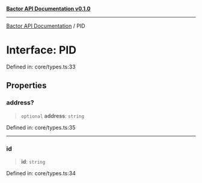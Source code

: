 [**Bactor API Documentation v0.1.0**](../README.md)

***

[Bactor API Documentation](../globals.md) / PID

# Interface: PID

Defined in: core/types.ts:33

## Properties

### address?

> `optional` **address**: `string`

Defined in: core/types.ts:35

***

### id

> **id**: `string`

Defined in: core/types.ts:34
